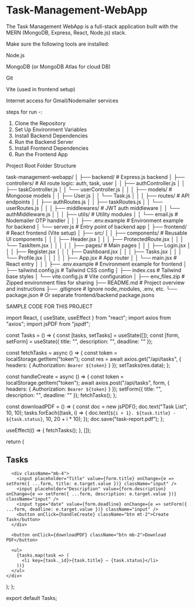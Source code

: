 # Task-Management-WebApp
The Task Management WebApp is a full-stack application built with the MERN (MongoDB, Express, React, Node.js) stack.


Make sure the following tools are installed:

Node.js 

MongoDB (or MongoDB Atlas for cloud DB)

Git

Vite (used in frontend setup)

Internet access for Gmail/Nodemailer services

steps for run -:

1. Clone the Repository
2. Set Up Environment Variables
3. Install Backend Dependencies
4. Run the Backend Server
5. Install Frontend Dependencies
6. Run the Frontend App
 
Project Root Folder Structure


task-management-webapp/
│
├── backend/                     # Express.js backend
│   ├── controllers/            # All route logic: auth, task, user
│   │   ├── authController.js
│   │   ├── taskController.js
│   │   └── userController.js
│   │
│   ├── models/                 # Mongoose models
│   │   ├── User.js
│   │   └── Task.js
│   │
│   ├── routes/                 # API endpoints
│   │   ├── authRoutes.js
│   │   ├── taskRoutes.js
│   │   └── userRoutes.js
│   │
│   ├── middlewares/           # JWT auth middleware
│   │   └── authMiddleware.js
│   │
│   ├── utils/                 # Utility modules
│   │   └── email.js           # Nodemailer OTP handler
│   │
│   ├── .env.example           # Environment example for backend
│   └── server.js              # Entry point of backend app
│
├── frontend/                   # React frontend (Vite setup)
│   ├── src/
│   │   ├── components/        # Reusable UI components
│   │   │   ├── Header.jsx
│   │   │   ├── ProtectedRoute.jsx
│   │   │   └── TaskItem.jsx
│   │   │
│   │   ├── pages/             # Main pages
│   │   │   ├── Login.jsx
│   │   │   ├── Register.jsx
│   │   │   ├── Dashboard.jsx
│   │   │   ├── Tasks.jsx
│   │   │   └── Profile.jsx
│   │   │
│   │   ├── App.jsx            # App router
│   │   └── main.jsx           # React entry
│   │
│   ├── .env.example           # Environment example for frontend
│   ├── tailwind.config.js     # Tailwind CSS config
│   ├── index.css              # Tailwind base styles
│   └── vite.config.js         # Vite configuration
│
├── env_files.zip              # Zipped environment files for sharing
├── README.md                  # Project overview and instructions
├── .gitignore                 # Ignore node_modules, .env, etc.
└── package.json               # Or separate frontend/backend package.jsons


SAMPLE CODE FOR THIS PROJECT 




import React, { useState, useEffect } from "react";
import axios from "axios";
import jsPDF from "jspdf";

const Tasks = () => {
  const [tasks, setTasks] = useState([]);
  const [form, setForm] = useState({ title: "", description: "", deadline: "" });

  const fetchTasks = async () => {
    const token = localStorage.getItem("token");
    const res = await axios.get("/api/tasks", {
      headers: { Authorization: `Bearer ${token}` }
    });
    setTasks(res.data);
  };

  const handleCreate = async () => {
    const token = localStorage.getItem("token");
    await axios.post("/api/tasks", form, {
      headers: { Authorization: `Bearer ${token}` }
    });
    setForm({ title: "", description: "", deadline: "" });
    fetchTasks();
  };

  const downloadPDF = () => {
    const doc = new jsPDF();
    doc.text("Task List", 10, 10);
    tasks.forEach((task, i) => {
      doc.text(`${i + 1}. ${task.title} - ${task.status}`, 10, 20 + i * 10);
    });
    doc.save("task-report.pdf");
  };

  useEffect(() => {
    fetchTasks();
  }, []);

  return (
    <div className="p-4">
      <h2 className="text-2xl font-bold mb-4">Tasks</h2>

      <div className="mb-4">
        <input placeholder="Title" value={form.title} onChange={e => setForm({ ...form, title: e.target.value })} className="input" />
        <input placeholder="Description" value={form.description} onChange={e => setForm({ ...form, description: e.target.value })} className="input" />
        <input type="date" value={form.deadline} onChange={e => setForm({ ...form, deadline: e.target.value })} className="input" />
        <button onClick={handleCreate} className="btn mt-2">Create Task</button>
      </div>

      <button onClick={downloadPDF} className="btn mb-2">Download PDF</button>

      <ul>
        {tasks.map(task => (
          <li key={task._id}>{task.title} — {task.status}</li>
        ))}
      </ul>
    </div>
  );
};

export default Tasks;
